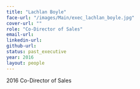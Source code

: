 ```yaml
---
title: "Lachlan Boyle"
face-url: "/images/Main/exec_lachlan_boyle.jpg"
cover-url: ""
role: "Co-Director of Sales"
email-url:
linkedin-url:
github-url:
status: past_executive
year: 2016
layout: people
---
```

2016 Co-Director of Sales